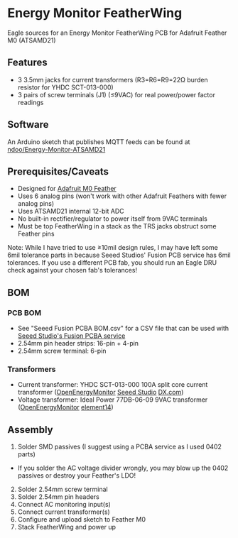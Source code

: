 # Energy Monitor FeatherWing

Eagle sources for an Energy Monitor FeatherWing PCB for Adafruit Feather M0 (ATSAMD21)

## Features

* 3 3.5mm jacks for current transformers (R3=R6=R9=22Ω burden resistor for YHDC SCT-013-000)
* 3 pairs of screw terminals (J1) (≤9VAC) for real power/power factor readings

## Software

An Arduino sketch that publishes MQTT feeds can be found at [ndoo/Energy-Monitor-ATSAMD21](https://github.com/ndoo/Energy-Monitor-ATSAMD21)

## Prerequisites/Caveats

* Designed for [Adafruit M0 Feather](https://www.adafruit.com/product/3010)
* Uses 6 analog pins (won't work with other Adafruit Feathers with fewer analog pins)
* Uses ATSAMD21 internal 12-bit ADC
* No built-in rectifier/regulator to power itself from 9VAC terminals
* Must be top FeatherWing in a stack as the TRS jacks obstruct some Feather pins

Note: While I have tried to use ≥10mil design rules, I may have left some 6mil tolerance parts in because Seeed Studios' Fusion PCB service has 6mil tolerances. If you use a different PCB fab, you should run an Eagle DRU check against your chosen fab's tolerances!

## BOM

### PCB BOM

* See "Seeed Fusion PCBA BOM.csv" for a CSV file that can be used with [Seeed Studio's Fusion PCBA service](https://www.seeedstudio.com/fusion_pcb.html)
* 2.54mm pin header strips: 16-pin + 4-pin
* 2.54mm screw terminal: 6-pin

### Transformers

* Current transformer:  YHDC SCT-013-000 100A split core current transformer ([OpenEnergyMonitor](http://shop.openenergymonitor.com/100a-max-clip-on-current-sensor-ct/) [Seeed Studio](https://www.seeedstudio.com/Noninvasive-AC-Current-Sensor-100A-max-p-547.html) [DX.com](http://www.dx.com/p/sct013-0-100a-non-invasive-ac-current-sensor-split-core-current-transformer-blue-359292))
* Voltage transformer:  Ideal Power 77DB-06-09 9VAC transformer ([OpenEnergyMonitor](https://shop.openenergymonitor.com/ac-ac-power-supply-adapter-ac-voltage-sensor-uk-plug/) [element14](http://sg.element14.com/ideal-power/77db-06-09/power-supply-ac-ac-10w-9v-0-67a/dp/2368014))

## Assembly

1. Solder SMD passives (I suggest using a PCBA service as I used 0402 parts)
 * If you solder the AC voltage divider wrongly, you may blow up the 0402 passives or destroy your Feather's LDO!
2. Solder 2.54mm screw terminal
3. Solder 2.54mm pin headers
4. Connect AC monitoring input(s)
5. Connect current transformer(s)
6. Configure and upload sketch to Feather M0
7. Stack FeatherWing and power up
